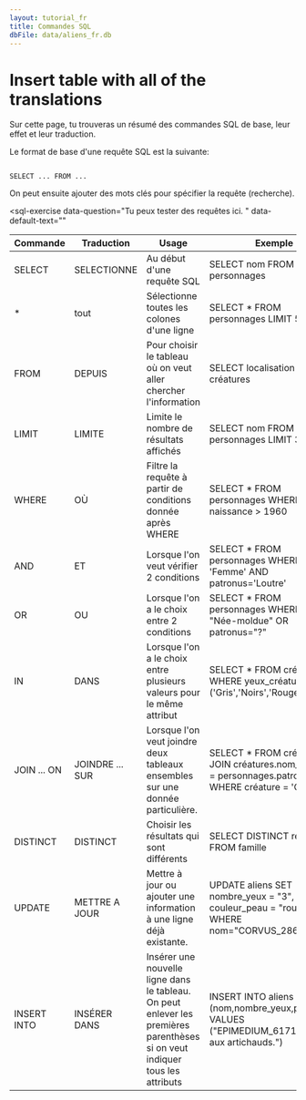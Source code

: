 ```yaml
---
layout: tutorial_fr
title: Commandes SQL
dbFile: data/aliens_fr.db
---
```


# Insert table with all of the translations
Sur cette page, tu trouveras un résumé des commandes SQL de base, leur effet et leur traduction.

Le format de base d'une requête SQL est la suivante:

<code class = "codeblock">
SELECT ... FROM ... 
</code>

On peut ensuite ajouter des mots clés pour spécifier la requête (recherche). 

<sql-exercise
  data-question="Tu peux tester des requêtes ici. "
  data-default-text=""
  ></sql-exercise>

<table class='datatable'>
<thead>
  <tr>
    <th>Commande</th>
    <th>Traduction</th>
    <th>Usage</th>
    <th>Exemple</th>
  </tr>
</thead>
<tbody>
  <tr>
    <td>SELECT</td>
    <td>SELECTIONNE</td>
    <td>Au début d'une requête SQL</td>
    <td>SELECT nom FROM personnages </td>
  </tr>
  <tr>
    <td>*</td>
    <td>tout</td>
    <td>Sélectionne toutes les colones d'une ligne</td>
    <td>SELECT * FROM personnages LIMIT 5</td>
  </tr>
  <tr>
    <td>FROM</td>
    <td>DEPUIS</td>
    <td>Pour choisir le tableau où on veut aller chercher l'information</td>
    <td>SELECT localisation FROM créatures</td>
  </tr>
  <tr>
    <td>LIMIT</td>
    <td>LIMITE</td>
    <td>Limite le nombre de résultats affichés</td>
    <td>SELECT nom FROM personnages LIMIT 3</td>
  </tr>
  <tr>
    <td>WHERE</td>
    <td>OÙ</td>
    <td>Filtre la requête à partir de conditions donnée après WHERE</td>
    <td>SELECT * FROM personnages WHERE naissance &gt; 1960</td>
  </tr>
  <tr>
    <td>AND</td>
    <td>ET</td>
    <td>Lorsque l'on veut vérifier 2 conditions</td>
    <td>SELECT * FROM personnages WHERE genre = 'Femme' AND patronus='Loutre'</td>
  </tr>
  <tr>
    <td>OR</td>
    <td>OU</td>
    <td>Lorsque l'on a le choix entre 2 conditions<br></td>
    <td>SELECT * FROM personnages WHERE sang = "Née-moldue" OR patronus="?"</td>
  </tr>
  <tr>
    <td>IN</td>
    <td>DANS</td>
    <td>Lorsque l'on a le choix entre plusieurs valeurs pour le même attribut</td>
    <td>SELECT * FROM créatures WHERE yeux_créature IN ('Gris','Noirs','Rouge')</td>
  </tr>
  <tr>
    <td>JOIN ... ON</td>
    <td>JOINDRE ... SUR</td>
    <td>Lorsque l'on veut joindre deux tableaux ensembles sur une donnée particulière.</td>
    <td>SELECT * FROM créatures JOIN créatures.nom_créature = personnages.patronus WHERE créature = 'Canard'</td>
  </tr>
  <tr>
    <td>DISTINCT</td>
    <td>DISTINCT</td>
    <td>Choisir les résultats qui sont différents</td>
    <td>SELECT DISTINCT relation FROM famille </td>
  </tr>
  <tr>
    <td>UPDATE</td>
    <td>METTRE A JOUR</td>
    <td>Mettre à jour ou ajouter une information à une ligne déjà existante.</td>
    <td>UPDATE aliens SET nombre_yeux = "3", couleur_peau  = "rouge" WHERE nom="CORVUS_2863" </td>
  </tr>
  <tr>
    <td>INSERT INTO</td>
    <td>INSÉRER DANS</td>
    <td>Insérer une nouvelle ligne dans le tableau. On peut enlever les premières parenthèses si on veut indiquer tous les attributs </td>
    <td>INSERT INTO aliens (nom,nombre_yeux,pizza) VALUES ("EPIMEDIUM_6171",7,"Pizza aux artichauds.") </td>
  </tr>
</tbody>
</table>